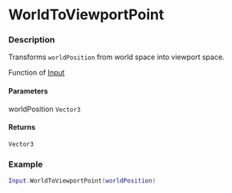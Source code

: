 # WorldToViewportPoint

### Description

Transforms `worldPosition` from world space into viewport space.

Function of [Input](../../)

#### Parameters

worldPosition `Vector3`

#### Returns

`Vector3`

### Example

```lua
Input.WorldToViewportPoint(worldPosition)
```
